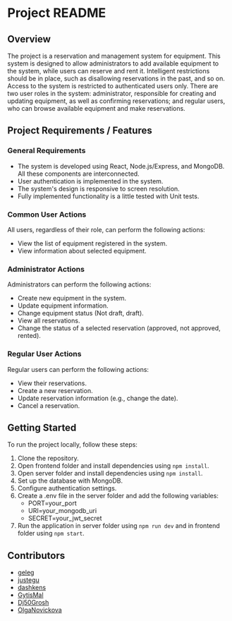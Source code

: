 # Project README

## Overview

The project is a reservation and management system for equipment. This system is designed to allow administrators to add available equipment to the system, while users can reserve and rent it. Intelligent restrictions should be in place, such as disallowing reservations in the past, and so on. Access to the system is restricted to authenticated users only. There are two user roles in the system: administrator, responsible for creating and updating equipment, as well as confirming reservations; and regular users, who can browse available equipment and make reservations.

## Project Requirements / Features

### General Requirements

- The system is developed using React, Node.js/Express, and MongoDB. All these components are interconnected.
- User authentication is implemented in the system.
- The system's design is responsive to screen resolution.
- Fully implemented functionality is a little tested with Unit tests.

### Common User Actions

All users, regardless of their role, can perform the following actions:

- View the list of equipment registered in the system.
- View information about selected equipment.

### Administrator Actions

Administrators can perform the following actions:

- Create new equipment in the system.
- Update equipment information.
- Change equipment status (Not draft, draft).
- View all reservations.
- Change the status of a selected reservation (approved, not approved, rented).

### Regular User Actions

Regular users can perform the following actions:

- View their reservations.
- Create a new reservation.
- Update reservation information (e.g., change the date).
- Cancel a reservation.

## Getting Started

To run the project locally, follow these steps:

1. Clone the repository.
2. Open frontend folder and install dependencies using `npm install`.
3. Open server folder and install dependencies using `npm install`.
4. Set up the database with MongoDB.
5. Configure authentication settings.
6. Create a .env file in the server folder and add the following variables:
    - PORT=your_port
    - URI=your_mongodb_uri
    - SECRET=your_jwt_secret
7. Run the application in server folder using `npm run dev` and in frontend folder using `npm start`.

## Contributors

- [geleg](https://github.com/geleg)
- [justegu](https://github.com/justegu)
- [dashkens](https://github.com/dashkens)
- [GytisMal](https://github.com/GytisMal)
- [Dj50Grosh](https://github.com/Dj50Grosh)
- [OlgaNovickova](https://github.com/OlgaNovickova)
